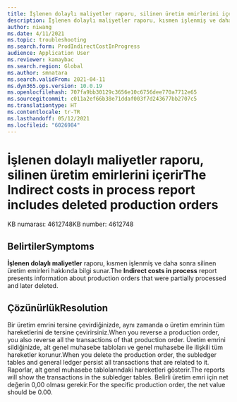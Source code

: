 ```yaml
---
title: İşlenen dolaylı maliyetler raporu, silinen üretim emirlerini içerir
description: İşlenen dolaylı maliyetler raporu, kısmen işlenmiş ve daha sonra silinen üretim emirleri hakkında bilgi sunar.
author: niwang
ms.date: 4/11/2021
ms.topic: troubleshooting
ms.search.form: ProdIndirectCostInProgress
audience: Application User
ms.reviewer: kamaybac
ms.search.region: Global
ms.author: smnatara
ms.search.validFrom: 2021-04-11
ms.dyn365.ops.version: 10.0.19
ms.openlocfilehash: 707fa9bb30129c3656e10c6756dee770a7712e65
ms.sourcegitcommit: c011a2ef66b38e71ddaf003f7d243677bb2707c5
ms.translationtype: HT
ms.contentlocale: tr-TR
ms.lasthandoff: 05/12/2021
ms.locfileid: "6026984"
---
```

# <a name="the-indirect-costs-in-process-report-includes-deleted-production-orders"></a><span data-ttu-id="c11d4-103">İşlenen dolaylı maliyetler raporu, silinen üretim emirlerini içerir</span><span class="sxs-lookup"><span data-stu-id="c11d4-103">The Indirect costs in process report includes deleted production orders</span></span>

<span data-ttu-id="c11d4-104">KB numarası: 4612748</span><span class="sxs-lookup"><span data-stu-id="c11d4-104">KB number: 4612748</span></span>

## <a name="symptoms"></a><span data-ttu-id="c11d4-105">Belirtiler</span><span class="sxs-lookup"><span data-stu-id="c11d4-105">Symptoms</span></span>

<span data-ttu-id="c11d4-106">**İşlenen dolaylı maliyetler** raporu, kısmen işlenmiş ve daha sonra silinen üretim emirleri hakkında bilgi sunar.</span><span class="sxs-lookup"><span data-stu-id="c11d4-106">The **Indirect costs in process** report presents information about production orders that were partially processed and later deleted.</span></span>

## <a name="resolution"></a><span data-ttu-id="c11d4-107">Çözünürlük</span><span class="sxs-lookup"><span data-stu-id="c11d4-107">Resolution</span></span>

<span data-ttu-id="c11d4-108">Bir üretim emrini tersine çevirdiğinizde, aynı zamanda o üretim emrinin tüm hareketlerini de tersine çevirirsiniz.</span><span class="sxs-lookup"><span data-stu-id="c11d4-108">When you reverse a production order, you also reverse all the transactions of that production order.</span></span> <span data-ttu-id="c11d4-109">Üretim emrini sildiğinizde, alt genel muhasebe tabloları ve genel muhasebe ile ilişkili tüm hareketler korunur.</span><span class="sxs-lookup"><span data-stu-id="c11d4-109">When you delete the production order, the subledger tables and general ledger persist all transactions that are related to it.</span></span> <span data-ttu-id="c11d4-110">Raporlar, alt genel muhasebe tablolarındaki hareketleri gösterir.</span><span class="sxs-lookup"><span data-stu-id="c11d4-110">The reports will show the transactions in the subledger tables.</span></span> <span data-ttu-id="c11d4-111">Belirli üretim emri için net değerin 0,00 olması gerekir.</span><span class="sxs-lookup"><span data-stu-id="c11d4-111">For the specific production order, the net value should be 0.00.</span></span>
